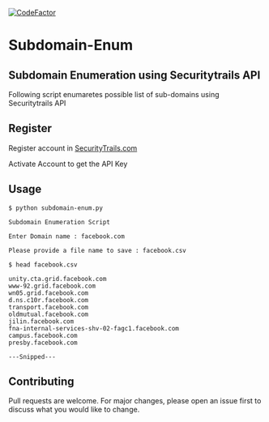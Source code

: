 [![CodeFactor](https://www.codefactor.io/repository/github/chaitanyakrishna/subdomain-enum/badge)](https://www.codefactor.io/repository/github/chaitanyakrishna/subdomain-enum)

# Subdomain-Enum

## Subdomain Enumeration using Securitytrails API

Following script enumaretes possible list of sub-domains using Securitytrails API

## Register 

Register account in [SecurityTrails.com](https://securitytrails.com/)

Activate Account to get the API Key



## Usage

```
$ python subdomain-enum.py

Subdomain Enumeration Script

Enter Domain name : facebook.com

Please provide a file name to save : facebook.csv

$ head facebook.csv

unity.cta.grid.facebook.com
www-92.grid.facebook.com
wn05.grid.facebook.com
d.ns.c10r.facebook.com
transport.facebook.com
oldmutual.facebook.com
jilin.facebook.com
fna-internal-services-shv-02-fagc1.facebook.com
campus.facebook.com
presby.facebook.com

---Snipped---
```

## Contributing
Pull requests are welcome. For major changes, please open an issue first to discuss what you would like to change.
